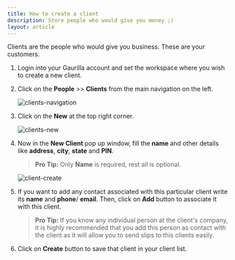 ```yaml
---
title: How to create a client
description: Store people who would give you money ;)
layout: article
---
```

Clients are the people who would give you business. These are your customers.

1. Login into your Gaurilla account and set the workspace where you wish to create a new client.

2. Click on the **People** >> **Clients** from the main navigation on the left.
	
	![clients-navigation]({{site.url}}/images/client/clients-navigation.png)

3. Click on the **New** at the top right corner.

	![clients-new]({{site.url}}/images/client/clients-new.png)

4. Now in the **New Client** pop up window, fill the **name** and other details like **address**, **city**, **state** and **PIN**.
	
	> **Pro Tip:** Only **Name** is required, rest all is optional.

	![client-create]({{site.url}}/images/client/client-create.png)

5. If you want to add any contact associated with this particular client write its **name** and **phone**/ **email**. Then, click on **Add** button to associate it with this client.
	
	> **Pro Tip:** If you know any individual person at the client's company, it is highly recommended that you add this person as contact with the client as it will allow you to send slips to this clients easily.

6. Click on **Create** button to save that client in your client list.